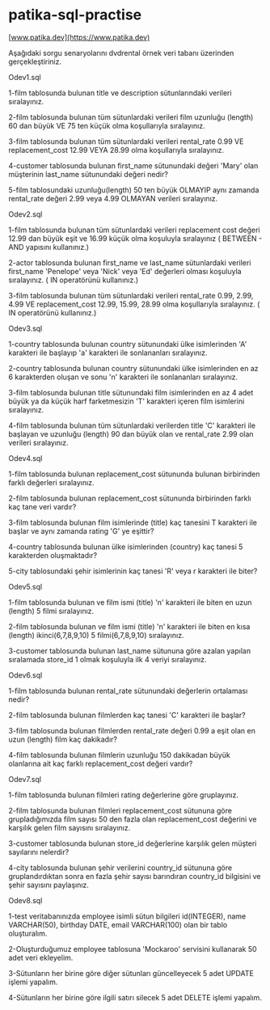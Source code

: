 # patika-sql-practise
[www.patika.dev](https://www.patika.dev)

Aşağıdaki sorgu senaryolarını dvdrental örnek veri tabanı üzerinden gerçekleştiriniz.


Odev1.sql

1-film tablosunda bulunan title ve description sütunlarındaki verileri sıralayınız.

2-film tablosunda bulunan tüm sütunlardaki verileri film uzunluğu (length) 60 dan büyük VE 75 ten küçük olma koşullarıyla sıralayınız.

3-film tablosunda bulunan tüm sütunlardaki verileri rental_rate 0.99 VE replacement_cost 12.99 VEYA 28.99 olma koşullarıyla sıralayınız.

4-customer tablosunda bulunan first_name sütunundaki değeri 'Mary' olan müşterinin last_name sütunundaki değeri nedir?

5-film tablosundaki uzunluğu(length) 50 ten büyük OLMAYIP aynı zamanda rental_rate değeri 2.99 veya 4.99 OLMAYAN verileri sıralayınız.



Odev2.sql

1-film tablosunda bulunan tüm sütunlardaki verileri replacement cost değeri 12.99 dan büyük eşit ve 16.99 küçük olma koşuluyla sıralayınız ( BETWEEN - AND yapısını kullanınız.)

2-actor tablosunda bulunan first_name ve last_name sütunlardaki verileri first_name 'Penelope' veya 'Nick' veya 'Ed' değerleri olması koşuluyla sıralayınız. ( IN operatörünü kullanınız.)

3-film tablosunda bulunan tüm sütunlardaki verileri rental_rate 0.99, 2.99, 4.99 VE replacement_cost 12.99, 15.99, 28.99 olma koşullarıyla sıralayınız. ( IN operatörünü kullanınız.)


Odev3.sql

1-country tablosunda bulunan country sütunundaki ülke isimlerinden 'A' karakteri ile başlayıp 'a' karakteri ile sonlananları sıralayınız.

2-country tablosunda bulunan country sütunundaki ülke isimlerinden en az 6 karakterden oluşan ve sonu 'n' karakteri ile sonlananları sıralayınız.

3-film tablosunda bulunan title sütunundaki film isimlerinden en az 4 adet büyük ya da küçük harf farketmesizin 'T' karakteri içeren film isimlerini sıralayınız.

4-film tablosunda bulunan tüm sütunlardaki verilerden title 'C' karakteri ile başlayan ve uzunluğu (length) 90 dan büyük olan ve rental_rate 2.99 olan verileri sıralayınız.


Odev4.sql

1-film tablosunda bulunan replacement_cost sütununda bulunan birbirinden farklı değerleri sıralayınız.

2-film tablosunda bulunan replacement_cost sütununda birbirinden farklı kaç tane veri vardır?

3-film tablosunda bulunan film isimlerinde (title) kaç tanesini T karakteri ile başlar ve aynı zamanda rating 'G' ye eşittir?

4-country tablosunda bulunan ülke isimlerinden (country) kaç tanesi 5 karakterden oluşmaktadır?

5-city tablosundaki şehir isimlerinin kaç tanesi 'R' veya r karakteri ile biter?


Odev5.sql

1-film tablosunda bulunan ve film ismi (title) 'n' karakteri ile biten en uzun (length) 5 filmi sıralayınız.

2-film tablosunda bulunan ve film ismi (title) 'n' karakteri ile biten en kısa (length) ikinci(6,7,8,9,10) 5 filmi(6,7,8,9,10) sıralayınız.

3-customer tablosunda bulunan last_name sütununa göre azalan yapılan sıralamada store_id 1 olmak koşuluyla ilk 4 veriyi sıralayınız.


Odev6.sql

1-film tablosunda bulunan rental_rate sütunundaki değerlerin ortalaması nedir?

2-film tablosunda bulunan filmlerden kaç tanesi 'C' karakteri ile başlar?

3-film tablosunda bulunan filmlerden rental_rate değeri 0.99 a eşit olan en uzun (length) film kaç dakikadır?

4-film tablosunda bulunan filmlerin uzunluğu 150 dakikadan büyük olanlarına ait kaç farklı replacement_cost değeri vardır?


Odev7.sql

1-film tablosunda bulunan filmleri rating değerlerine göre gruplayınız.

2-film tablosunda bulunan filmleri replacement_cost sütununa göre grupladığımızda film sayısı 50 den fazla olan replacement_cost değerini ve karşılık gelen film sayısını sıralayınız.

3-customer tablosunda bulunan store_id değerlerine karşılık gelen müşteri sayılarını nelerdir? 

4-city tablosunda bulunan şehir verilerini country_id sütununa göre gruplandırdıktan sonra en fazla şehir sayısı barındıran country_id bilgisini ve şehir sayısını paylaşınız.


Odev8.sql

1-test veritabanınızda employee isimli sütun bilgileri id(INTEGER), name VARCHAR(50), birthday DATE, email VARCHAR(100) olan bir tablo oluşturalım.

2-Oluşturduğumuz employee tablosuna 'Mockaroo' servisini kullanarak 50 adet veri ekleyelim.

3-Sütunların her birine göre diğer sütunları güncelleyecek 5 adet UPDATE işlemi yapalım.

4-Sütunların her birine göre ilgili satırı silecek 5 adet DELETE işlemi yapalım.
